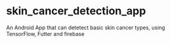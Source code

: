# skin_cancer_detection_app
An Android App that can detetect basic skin cancer types, using TensorFlow, Futter and firebase
